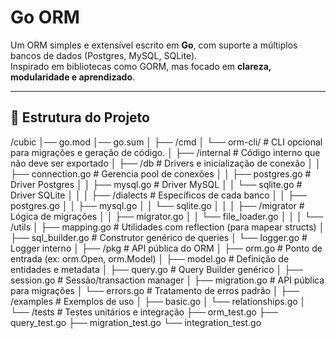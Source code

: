 # Go ORM

Um ORM simples e extensível escrito em **Go**, com suporte a múltiplos bancos de dados (Postgres, MySQL, SQLite).  
Inspirado em bibliotecas como GORM, mas focado em **clareza, modularidade e aprendizado**.

---

## 📂 Estrutura do Projeto

/cubic
│── go.mod
│── go.sum
│
├── /cmd
│    └── orm-cli/               # CLI opcional para migrações e geração de código.
│
├── /internal                  # Código interno que não deve ser exportado
│    ├── /db                   # Drivers e inicialização de conexão
│    │    ├── connection.go    # Gerencia pool de conexões
│    │    ├── postgres.go      # Driver Postgres
│    │    ├── mysql.go         # Driver MySQL
│    │    └── sqlite.go        # Driver SQLite
│    │
│    ├── /dialects             # Específicos de cada banco
│    │    ├── postgres.go
│    │    ├── mysql.go
│    │    └── sqlite.go
│    │
│    ├── /migrator             # Lógica de migrações
│    │    ├── migrator.go
│    │    └── file_loader.go
│    │
│    └── /utils
│         ├── mapping.go       # Utilidades com reflection (para mapear structs)
│         ├── sql_builder.go   # Construtor genérico de queries
│         └── logger.go        # Logger interno
│
├── /pkg                       # API pública do ORM
│    ├── orm.go                # Ponto de entrada (ex: orm.Open, orm.Model)
│    ├── model.go              # Definição de entidades e metadata
│    ├── query.go              # Query Builder genérico
│    ├── session.go            # Sessão/transaction manager
│    ├── migration.go          # API pública para migrações
│    └── errors.go             # Tratamento de erros padrão
│
├── /examples                  # Exemplos de uso
│    ├── basic.go
│    └── relationships.go
│
└── /tests                     # Testes unitários e integração
     ├── orm_test.go
     ├── query_test.go
     ├── migration_test.go
     └── integration_test.go
